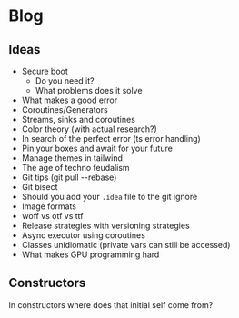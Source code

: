 # Blog

## Ideas 

- Secure boot
  - Do you need it?
  - What problems does it solve
- What makes a good error
- Coroutines/Generators
- Streams, sinks and coroutines
- Color theory (with actual research?)
- In search of the perfect error (ts error handling)
- Pin your boxes and await for your future
- Manage themes in tailwind
- The age of techno feudalism 
- Git tips (git pull --rebase)
- Git bisect
- Should you add your `.idea` file to the git ignore
- Image formats
- woff vs otf vs ttf
- Release strategies with versioning strategies
- Async executor using coroutines
- Classes unidiomatic (private vars can still be accessed)
- What makes GPU programming hard

## Constructors
In constructors where does that initial self come from?
